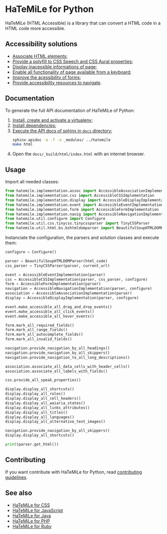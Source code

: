 HaTeMiLe for Python
===================

HaTeMiLe (HTML Accessible) is a library that can convert a HTML code in a HTML code more accessible.

## Accessibility solutions

* [Associate HTML elements](https://github.com/hatemile/hatemile-for-python/wiki/Associate-HTML-elements);
* [Provide a polyfill to CSS Speech and CSS Aural properties](https://github.com/hatemile/hatemile-for-python/wiki/Provide-a-polyfill-to-CSS-Speech-and-CSS-Aural-properties);
* [Display inacessible informations of page](https://github.com/hatemile/hatemile-for-python/wiki/Display-inacessible-informations-of-page);
* [Enable all functionality of page available from a keyboard](https://github.com/hatemile/hatemile-for-python/wiki/Enable-all-functionality-of-page-available-from-a-keyboard);
* [Improve the acessibility of forms](https://github.com/hatemile/hatemile-for-python/wiki/Improve-the-acessibility-of-forms);
* [Provide accessibility resources to navigate](https://github.com/hatemile/hatemile-for-python/wiki/Provide-accessibility-resources-to-navigate).

## Documentation

To generate the full API documentation of HaTeMiLe of Python:

1. [Install, create and activate a virtualenv](https://packaging.python.org/guides/installing-using-pip-and-virtualenv/);
2. [Install dependencies](https://packaging.python.org/guides/installing-using-pip-and-virtualenv/#using-requirements-files);
3. [Execute the API docs of sphinx in `docs` directory](https://samnicholls.net/2016/06/15/how-to-sphinx-readthedocs/);
    ```bash
    sphinx-apidoc -e -f -o _modules/ ../hatemile
    make html
    ```
4. Open the `docs/_build/html/index.html` with an internet browser.

## Usage

Import all needed classes:

```python
from hatemile.implementation.assoc import AccessibleAssociationImplementation
from hatemile.implementation.css import AccessibleCSSImplementation
from hatemile.implementation.display import AccessibleDisplayImplementation
from hatemile.implementation.event import AccessibleEventImplementation
from hatemile.implementation.form import AccessibleFormImplementation
from hatemile.implementation.navig import AccessibleNavigationImplementation
from hatemile.util.configure import Configure
from hatemile.util.css.tinycss.tinycssparser import TinyCSSParser
from hatemile.util.html.bs.bshtmldomparser import BeautifulSoupHTMLDOMParser
```
Instanciate the configuration, the parsers and solution classes and execute them:

```python    
configure = Configure()

parser = BeautifulSoupHTMLDOMParser(html_code)
css_parser = TinyCSSParser(parser, current_url)

event = AccessibleEventImplementation(parser)
css = AccessibleCSSImplementation(parser, css_parser, configure)
form = AccessibleFormImplementation(parser)
navigation = AccessibleNavigationImplementation(parser, configure)
association = AccessibleAssociationImplementation(parser)
display = AccessibleDisplayImplementation(parser, configure)

event.make_accessible_all_drag_and_drop_events()
event.make_accessible_all_click_events()
event.make_accessible_all_hover_events()

form.mark_all_required_fields()
form.mark_all_range_fields()
form.mark_all_autocomplete_fields()
form.mark_all_invalid_fields()

navigation.provide_navigation_by_all_headings()
navigation.provide_navigation_by_all_skippers()
navigation.provide_navigation_to_all_long_descriptions()

association.associate_all_data_cells_with_header_cells()
association.associate_all_labels_with_fields()

css.provide_all_speak_properties()

display.display_all_shortcuts()
display.display_all_roles()
display.display_all_cell_headers()
display.display_all_waiaria_states()
display.display_all_links_attributes()
display.display_all_titles()
display.display_all_languages()
display.display_all_alternative_text_images()

navigation.provide_navigation_by_all_skippers()
display.display_all_shortcuts()

print(parser.get_html())
```

## Contributing

If you want contribute with HaTeMiLe for Python, read [contributing guidelines](https://github.com/hatemile/hatemile-for-python/blob/master/CONTRIBUTING.md).

## See also
* [HaTeMiLe for CSS](https://github.com/hatemile/hatemile-for-css)
* [HaTeMiLe for JavaScript](https://github.com/hatemile/hatemile-for-javascript)
* [HaTeMiLe for Java](https://github.com/hatemile/hatemile-for-java)
* [HaTeMiLe for PHP](https://github.com/hatemile/hatemile-for-php)
* [HaTeMiLe for Ruby](https://github.com/hatemile/hatemile-for-ruby)
